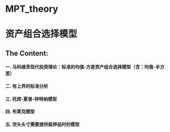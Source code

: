 # MPT_theory
资产组合选择模型
======================

The Content:
--------------

#### 一. 马科维茨现代投资理论：标准的均值-方差资产组合选择模型（含：均值-半方差）
#### 二. 有上界的标准分析
#### 三. 托宾-夏普-林特纳模型
#### 四. 布莱克模型
#### 五. 空头头寸需要提供抵押品时的模型
